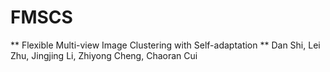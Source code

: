 # FMSCS
** Flexible Multi-view Image Clustering with Self-adaptation **
Dan Shi, Lei Zhu, Jingjing Li, Zhiyong Cheng, Chaoran Cui
